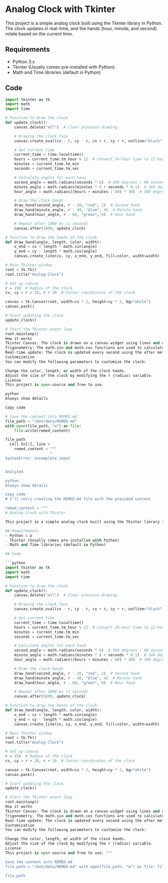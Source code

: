 # Analog Clock with Tkinter

This project is a simple analog clock built using the Tkinter library in Python. The clock updates in real-time, and the hands (hour, minute, and second) rotate based on the current time.

## Requirements
- Python 3.x
- Tkinter (Usually comes pre-installed with Python)
- Math and Time libraries (default in Python)

## Code

```python
import tkinter as tk
import math
import time

# Function to draw the clock
def update_clock():
    canvas.delete("all")  # Clear previous drawing

    # Drawing the clock face
    canvas.create_oval(cx - r, cy - r, cx + r, cy + r, outline="black", width=4)

    # Get current time
    current_time = time.localtime()
    hours = current_time.tm_hour % 12  # Convert 24-hour time to 12-hour
    minutes = current_time.tm_min
    seconds = current_time.tm_sec

    # Calculate angles for each hand
    second_angle = math.radians(seconds * 6)  # 360 degrees / 60 seconds
    minute_angle = math.radians(minutes * 6 + seconds * 0.1)  # 360 degrees / 60 minutes + adjustment for seconds
    hour_angle = math.radians((hours + minutes / 60) * 30)  # 360 degrees / 12 hours

    # Draw the clock hands
    draw_hand(second_angle, r - 20, "red", 2)  # Second hand
    draw_hand(minute_angle, r - 40, "blue", 4)  # Minute hand
    draw_hand(hour_angle, r - 60, "green", 6)  # Hour hand

    # Repeat after 1000 ms (1 second)
    canvas.after(1000, update_clock)

# Function to draw the hands of the clock
def draw_hand(angle, length, color, width):
    x_end = cx + length * math.sin(angle)
    y_end = cy - length * math.cos(angle)
    canvas.create_line(cx, cy, x_end, y_end, fill=color, width=width)

# Main Tkinter window
root = tk.Tk()
root.title("Analog Clock")

# Set up canvas
r = 150  # Radius of the clock
cx, cy = r + 20, r + 20  # Center coordinates of the clock

canvas = tk.Canvas(root, width=cx * 2, height=cy * 2, bg="white")
canvas.pack()

# Start updating the clock
update_clock()

# Start the Tkinter event loop
root.mainloop()
How it works
Tkinter Canvas: The clock is drawn on a canvas widget using lines and ovals.
Trigonometry: The math.sin and math.cos functions are used to calculate the positions of the clock hands based on the current time.
Real-time update: The clock is updated every second using the after method.
Customization
You can modify the following parameters to customize the clock:

Change the color, length, or width of the clock hands.
Adjust the size of the clock by modifying the r (radius) variable.
License
This project is open-source and free to use.

python
Always show details

Copy code

# Save the content into REMED.md
file_path = "/mnt/data/REMED.md"
with open(file_path, "w") as file:
    file.write(remed_content)

file_path
  Cell In[1], line 4
    remed_content = """
                    ^
SyntaxError: incomplete input


Analyzed

python
Always show details

Copy code
# I'll retry creating the REMED.md file with the provided content

remed_content = """
# Analog Clock with Tkinter

This project is a simple analog clock built using the Tkinter library in Python. The clock updates in real-time, and the hands (hour, minute, and second) rotate based on the current time.

## Requirements
- Python 3.x
- Tkinter (Usually comes pre-installed with Python)
- Math and Time libraries (default in Python)

## Code

```python
import tkinter as tk
import math
import time

# Function to draw the clock
def update_clock():
    canvas.delete("all")  # Clear previous drawing

    # Drawing the clock face
    canvas.create_oval(cx - r, cy - r, cx + r, cy + r, outline="black", width=4)

    # Get current time
    current_time = time.localtime()
    hours = current_time.tm_hour % 12  # Convert 24-hour time to 12-hour
    minutes = current_time.tm_min
    seconds = current_time.tm_sec

    # Calculate angles for each hand
    second_angle = math.radians(seconds * 6)  # 360 degrees / 60 seconds
    minute_angle = math.radians(minutes * 6 + seconds * 0.1)  # 360 degrees / 60 minutes + adjustment for seconds
    hour_angle = math.radians((hours + minutes / 60) * 30)  # 360 degrees / 12 hours

    # Draw the clock hands
    draw_hand(second_angle, r - 20, "red", 2)  # Second hand
    draw_hand(minute_angle, r - 40, "blue", 4)  # Minute hand
    draw_hand(hour_angle, r - 60, "green", 6)  # Hour hand

    # Repeat after 1000 ms (1 second)
    canvas.after(1000, update_clock)

# Function to draw the hands of the clock
def draw_hand(angle, length, color, width):
    x_end = cx + length * math.sin(angle)
    y_end = cy - length * math.cos(angle)
    canvas.create_line(cx, cy, x_end, y_end, fill=color, width=width)

# Main Tkinter window
root = tk.Tk()
root.title("Analog Clock")

# Set up canvas
r = 150  # Radius of the clock
cx, cy = r + 20, r + 20  # Center coordinates of the clock

canvas = tk.Canvas(root, width=cx * 2, height=cy * 2, bg="white")
canvas.pack()

# Start updating the clock
update_clock()

# Start the Tkinter event loop
root.mainloop()
How it works
Tkinter Canvas: The clock is drawn on a canvas widget using lines and ovals.
Trigonometry: The math.sin and math.cos functions are used to calculate the positions of the clock hands based on the current time.
Real-time update: The clock is updated every second using the after method.
Customization
You can modify the following parameters to customize the clock:

Change the color, length, or width of the clock hands.
Adjust the size of the clock by modifying the r (radius) variable.
License
This project is open-source and free to use. """

Save the content into REMED.md
file_path = "/mnt/data/REMED.md" with open(file_path, "w") as file: file.write(remed_content)

file_path